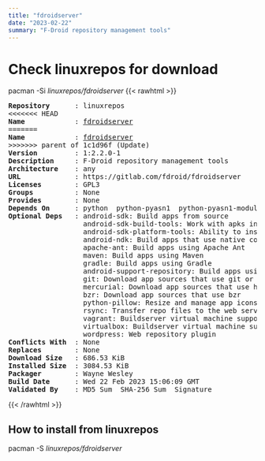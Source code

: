 ```yaml
---
title: "fdroidserver"
date: "2023-02-22"
summary: "F-Droid repository management tools"
---
```


# Check linuxrepos for download

pacman -Si *linuxrepos/fdroidserver*
{{< rawhtml >}}
<pre class="highlight">
<b>Repository</b>      : linuxrepos
<<<<<<< HEAD
<b>Name</b>            : <a href="../../x86_64/fdroidserver-1:2.2.1-1-any.pkg.tar.zst">fdroidserver</a>
=======
<b>Name</b>            : <a href="../../static/x86_64/fdroidserver-1:2.2.0-1-any.pkg.tar.zst">fdroidserver</a>
>>>>>>> parent of 1c1d96f (Update)
<b>Version</b>         : 1:2.2.0-1
<b>Description</b>     : F-Droid repository management tools
<b>Architecture</b>    : any
<b>URL</b>             : https://gitlab.com/fdroid/fdroidserver
<b>Licenses</b>        : GPL3
<b>Groups</b>          : None
<b>Provides</b>        : None
<b>Depends On</b>      : python  python-pyasn1  python-pyasn1-modules  python-magic  python-requests  python-yaml  python-ruamel-yaml  java-environment  python-pillow  python-vagrant  python-gitpython  python-androguard  python-paramiko  python-qrcode
<b>Optional Deps</b>   : android-sdk: Build apps from source
                  android-sdk-build-tools: Work with apks in the repository
                  android-sdk-platform-tools: Ability to install apps to connected devices
                  android-ndk: Build apps that use native code
                  apache-ant: Build apps using Apache Ant
                  maven: Build apps using Maven
                  gradle: Build apps using Gradle
                  android-support-repository: Build apps using Maven or Gradle that use support libraries
                  git: Download app sources that use git or svn (via git svn)
                  mercurial: Download app sources that use hg
                  bzr: Download app sources that use bzr
                  python-pillow: Resize and manage app icons
                  rsync: Transfer repo files to the web server
                  vagrant: Buildserver virtual machine support
                  virtualbox: Buildserver virtual machine support
                  wordpress: Web repository plugin
<b>Conflicts With</b>  : None
<b>Replaces</b>        : None
<b>Download Size</b>   : 686.53 KiB
<b>Installed Size</b>  : 3084.53 KiB
<b>Packager</b>        : Wayne Wesley <wayne6324@gmail.com>
<b>Build Date</b>      : Wed 22 Feb 2023 15:06:09 GMT
<b>Validated By</b>    : MD5 Sum  SHA-256 Sum  Signature
</pre>
{{< /rawhtml >}}
## How to install from linuxrepos

pacman -S *linuxrepos/fdroidserver*
